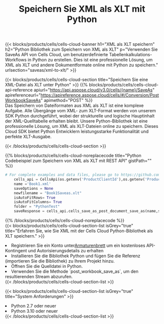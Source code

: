 ﻿---
title:  Speichern Sie XML als XLT mit Python
description:  Verwendung des Cloud SDK Aspose.Cells für Python zum Speichern der XML-Formatdatei als XLT-Formatdatei.
kwords: Excel, Save XML as XLT, REST, Python
howto: How to save XML as XLT using Aspose.Cells Cloud Python library.
---
{{< blocks/products/cells/cells-cloud-banner h1="XML als XLT speichern" h2="Python Bibliothek zum Speichern von XML als XLT" p="Verwenden Sie SaveAs API von Cells Cloud, um benutzerdefinierte Tabellenkalkulations-Workflows in Python zu erstellen. Dies ist eine professionelle Lösung, um XML als XLT und andere Dokumentformate online mit Python zu speichern." urlsection="saveas/xml-to-xlt/" >}}

{{< blocks/products/cells/cells-cloud-section title="Speichern Sie eine XML-Datei als XLT unter Python" >}}
{{% blocks/products/cells/cells-cloud-api-reference apiurl="https://api.aspose.cloud/v3.0/cells/{name}/SaveAs" apireferenceurl="https://apireference.aspose.cloud/cells/#/Conversion/PostWorkbookSaveAs" apimethod="POST" %}}
<br/>
Das Speichern von Dateiformaten aus XML als XLT ist eine komplexe Aufgabe. Alle Übergänge vom XML- zum XLT-Format werden von unserem SDK Python durchgeführt, wobei der strukturelle und logische Hauptinhalt der XML-Quelltabelle erhalten bleibt. Unsere Python-Bibliothek ist eine professionelle Lösung, um XML als XLT-Dateien online zu speichern. Dieses Cloud SDK bietet Python Entwicklern leistungsstarke Funktionalität und perfekte XLT-Ausgabe.

{{< /blocks/products/cells/cells-cloud-section >}}

{{% blocks/products/cells/cells-cloud-noreplacecode title="Python Codebeispiel zum Speichern von XML als XLT mit REST API" gistPath="" %}}
  
```python
# For complete examples and data files, please go to https://github.com/aspose-cells-cloud/aspose-cells-cloud-python/
    cells_api = CellsApi(os.getenv('ProductClientId'),os.getenv('ProductClientSecret'))
    name ='Book1.xml'    
    saveOptions = None
    newfilename = "Book1Saveas.xlt"
    isAutoFitRows= True
    isAutoFitColumns= True
    folder = "PythonTest"
    saveResponse = cells_api.cells_save_as_post_document_save_as(name,save_options=saveOptions, newfilename=(folder +'/' + newfilename),folder=folder)
```
  
{{% /blocks/products/cells/cells-cloud-noreplacecode %}}
<br/>
{{< blocks/products/cells/cells-cloud-section-list isGrey="true" title="Erfahren Sie, wie Sie XML mit der Cells Cloud Python-Bibliothek als XLT speichern." >}}
<li> Registrieren Sie ein Konto unter<a href="https://dashboard.aspose.cloud/">Armaturenbrett</a> um ein kostenloses API-Kontingent und Autorisierungsdetails zu erhalten</li>
<li>Installieren Sie die Bibliothek Python und fügen Sie die Referenz (importieren Sie die Bibliothek) zu Ihrem Projekt hinzu.</li>
<li>Öffnen Sie die Quelldatei in Python.</li>
<li>Verwenden Sie die Methode `post_workbook_save_as`, um den resultierenden Stream abzurufen.</li>
{{< /blocks/products/cells/cells-cloud-section-list >}}

{{< blocks/products/cells/cells-cloud-section-list isGrey="true" title="System Anforderungen" >}}
<li>Python 2.7 oder neuer</li>
<li>Python 3.10 oder neuer</li>
{{< /blocks/products/cells/cells-cloud-section-list >}}
